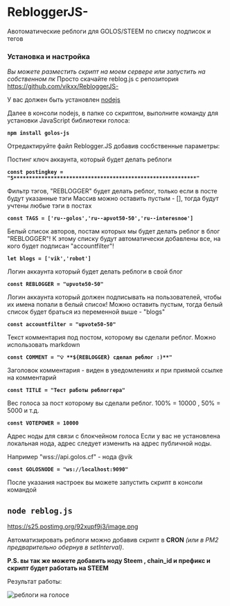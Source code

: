 # RebloggerJS-
Авотоматические реблоги для GOLOS/STEEM по списку подписок и тегов

### Установка и настройка 
*Вы можете разместить скрипт на моем сервере или запустить на собственном пк*
Просто скачайте reblog.js с репозитория https://github.com/vikxx/RebloggerJS-

У вас должен быть установлен [nodejs](https://nodejs.org) 

Далее в консоли nodejs, в папке со скриптом, выполните команду для
установки JavaScript библиотеки голоса:
   
**```npm install golos-js```**

Отредактируйте файл Reblogger.JS добавив сосбственные параметры:

Постинг ключ аккаунта, который будет делать реблоги

**```const postingkey = "5***********************************************************"```**

Фильтр тэгов, "REBLOGGER" будет делать реблог, только если в посте будут указанные тэги
Массив можно оставить пустым - [], тогда будут учтены любые тэги в постах

**```const TAGS = ['ru--golos','ru--apvot50-50','ru--interesnoe']```**


Белый список авторов, постам которых мы будет делать реблог в блог "REBLOGGER"!
К этому списку будут автоматически добавлены все, на кого будет подписан "accountfilter"!

**```let blogs = ['vik','robot']```**

Логин аккаунта который будет делать реблоги в свой блог

**```const REBLOGGER = "upvote50-50"```**

Логин аккаунта который должен подписывать на пользователей, чтобы их имена попали в белый список!
Можно оставить пустым, тогда белый список будет браться из переменной выше - "blogs" 

**```const accountfilter = "upvote50-50"```**

Текст комментария под постом, которому вы сделали реблог. Можно использовать markdown

**```const COMMENT = "💡 **${REBLOGGER} сделал реблог :)**"```**

Заголовок комментария - виден в уведомлениях и при приямой ссылке на комментарий

**```const TITLE = "Тест работы реблоггера"```**

Вес голоса за пост которому вы сделали реблог. 100% = 10000 , 50% = 5000 и т.д.

**```const VOTEPOWER = 10000```**

Адрес ноды для связи с блокчейном голоса
Если у вас не установлена локальная нода, адрес следует изменить на адрес публичной ноды. 

Например "wss://api.golos.cf" - нода @vik 

**```const GOLOSNODE = "ws://localhost:9090"```**

После указания настроек вы можете запустить скрипт в консоли командой

## ```node reblog.js```

https://s25.postimg.org/92xupf9j3/image.png

Автоматизировать реблоги можно добавив скрипт в **CRON** *(или в PM2 предварительно обернув в setInterval)*.

**P.S. вы так же можете добавить ноду Steem , chain_id и префикс и скрипт будет работать на STEEM**

Результат работы:

![реблоги на голосе](https://images.golos.io/DQmbrmpXeSwWNd7B1reZuHBUYDZstv2UrJhKgL9hRZyjj3b/image.png)

